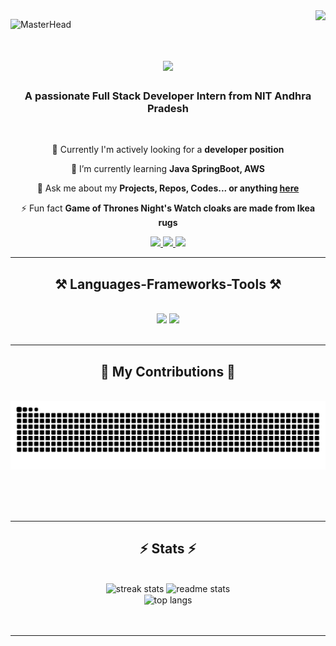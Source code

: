 <img align="right" src="https://visitor-badge.laobi.icu/badge?page_id=neelipraveen.neelipraveen"/>

![MasterHead](https://user-images.githubusercontent.com/74038190/225813708-98b745f2-7d22-48cf-9150-083f1b00d6c9.gif)

<h1 align="center">
    <img src="https://readme-typing-svg.herokuapp.com/?font=Righteous&size=35&center=true&vCenter=true&width=500&height=70&duration=4000&lines=Hello+There!+👋;+I'm+Rahul+Matta!;" />
</h1>

<h3 align="center">A passionate Full Stack Developer Intern from NIT Andhra Pradesh</h3>

<br/>

<div align="center">
 
 🔭 Currently I'm actively looking for a **developer position**
 
 🌱 I’m currently learning **Java SpringBoot, AWS**

💬 Ask me about my **Projects, Repos, Codes... or anything [here](https://github.com/neelipraveeen/neelipraveeen/issues)**

⚡ Fun fact **Game of Thrones Night's Watch cloaks are made from Ikea rugs**

 </div>
 
<div align="center"> 
  <a href="mailto:420206@student.nitandhra.ac.in">
    <img src="https://img.shields.io/badge/Gmail-333333?style=for-the-badge&logo=gmail&logoColor=red" />
  </a>
  <a href="https://linkedin.com/in/rahul-matta-a42585200/" target="_blank">
    <img src="https://img.shields.io/badge/LinkedIn-0077B5?style=for-the-badge&logo=linkedin&logoColor=white" target="_blank" />
  </a>
  <a href="https://rahul420206.github.io/Portfolio/" target="_blank">
     <img src="https://img.shields.io/badge/Portfolio-FF5722?style=for-the-badge&logo=todoist&logoColor=white" target="_blank" /> <!-- sqlite, safari, google-chrome are other good icon options -->
  </a>
</div>

 <hr/>
 
<h2 align="center">⚒️ Languages-Frameworks-Tools ⚒️</h2>
<br/>
<div align="center">
    <img src="https://skillicons.dev/icons?i=react,bootstrap,mui,html,css,vscode,github,figma,git" />
    <img src="https://skillicons.dev/icons?i=nodejs,python,javascript,php,typescript,express,mongodb,java,mysql,flask,laravel" /><br>
</div>

<br/>
<hr/>

<div align="center">
  <h2>🐍 My Contributions 🐍</h2>
  <br>
  <img alt="snake eating my contributions" src="https://raw.githubusercontent.com/rahul420206/rahul420206/output/github-contribution-grid-snake.svg" />
  
  <br/><br/><br/>
</div>

<hr/>
<h2 align="center">⚡ Stats ⚡</h2>
<br>
<div align=center>
  <img width=390 src="https://streak-stats.demolab.com/?user=rahul420206&count_private=true&theme=react&border_radius=10" alt="streak stats" />
  <img width=390 src="https://github-readme-stats-eight-dun-48.vercel.app/api?username=rahul420206&count_private=true&show_icons=true&theme=react&rank_icon=github&border_radius=10" alt="readme stats" />
      <br/>
  <img width=325 align="center" src="https://github-readme-stats-eight-dun-48.vercel.app/api/top-langs/?username=rahul420206&hide=HTML&langs_count=8&layout=compact&theme=react&border_radius=10" alt="top langs" />
  
</div>
<br/><br/>
<hr/>

<br/>
